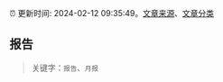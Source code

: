 :alarm_clock: 更新时间: 2024-02-12 09:35:49。[文章来源](/README.md)、[文章分类](/TAGS.md)

## 报告


> 关键字：`报告`、`月报`



